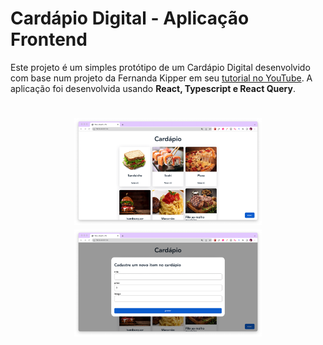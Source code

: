 # Cardápio Digital - Aplicação Frontend

Este projeto é um simples protótipo de um Cardápio Digital desenvolvido com base num projeto da Fernanda Kipper em seu [tutorial no YouTube](https://www.youtube.com/@kipperdev). A aplicação foi desenvolvida usando **React, Typescript e React Query**.

<h1 align="center">
    <img src="./public/home.png" width="300"/>
    <img src="./public/modal.png" width="300"/>
</h1>